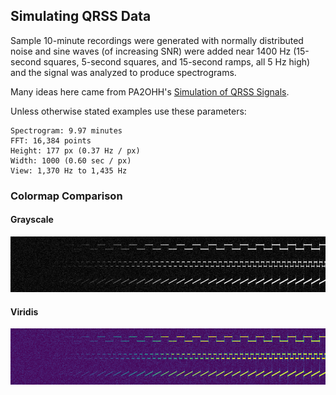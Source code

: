 ## Simulating QRSS Data

Sample 10-minute recordings were generated with normally distributed noise and sine waves (of increasing SNR) were added near 1400 Hz (15-second squares, 5-second squares, and 15-second ramps, all 5 Hz high) and the signal was analyzed to produce spectrograms.

Many ideas here came from PA2OHH's [Simulation of QRSS Signals](https://www.qsl.net/pa2ohh/12qrsssim1.htm).

Unless otherwise stated examples use these parameters:

```
Spectrogram: 9.97 minutes
FFT: 16,384 points
Height: 177 px (0.37 Hz / px)
Width: 1000 (0.60 sec / px)
View: 1,370 Hz to 1,435 Hz
```

### Colormap Comparison

#### Grayscale
![](simulation/colormap-grayscale.png)

#### Viridis
![](simulation/colormap-viridis.png)
